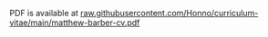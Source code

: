 PDF is available at [raw.githubusercontent.com/Honno/curriculum-vitae/main/matthew-barber-cv.pdf](https://raw.githubusercontent.com/Honno/curriculum-vitae/main/matthew-barber-cv.pdf)
